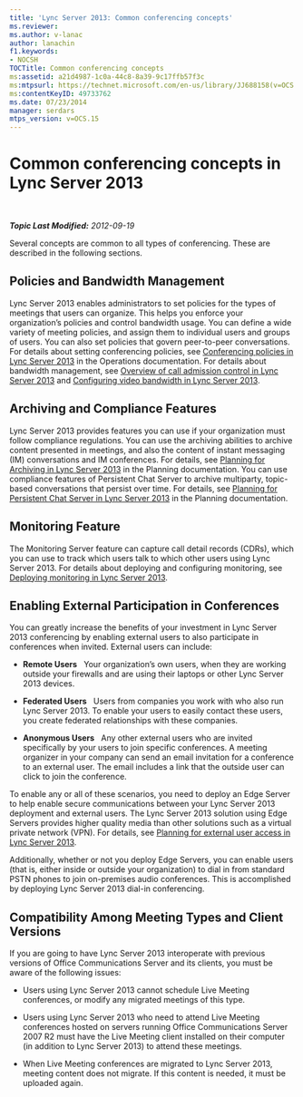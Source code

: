 ```yaml
---
title: 'Lync Server 2013: Common conferencing concepts'
ms.reviewer: 
ms.author: v-lanac
author: lanachin
f1.keywords:
- NOCSH
TOCTitle: Common conferencing concepts
ms:assetid: a21d4987-1c0a-44c8-8a39-9c17ffb57f3c
ms:mtpsurl: https://technet.microsoft.com/en-us/library/JJ688158(v=OCS.15)
ms:contentKeyID: 49733762
ms.date: 07/23/2014
manager: serdars
mtps_version: v=OCS.15
---
```


<div data-xmlns="http://www.w3.org/1999/xhtml">

<div class="topic" data-xmlns="http://www.w3.org/1999/xhtml" data-msxsl="urn:schemas-microsoft-com:xslt" data-cs="https://msdn.microsoft.com/">

<div data-asp="https://msdn2.microsoft.com/asp">

# Common conferencing concepts in Lync Server 2013

</div>

<div id="mainSection">

<div id="mainBody">

<span> </span>

_**Topic Last Modified:** 2012-09-19_

Several concepts are common to all types of conferencing. These are described in the following sections.

<div>

## Policies and Bandwidth Management

Lync Server 2013 enables administrators to set policies for the types of meetings that users can organize. This helps you enforce your organization’s policies and control bandwidth usage. You can define a wide variety of meeting policies, and assign them to individual users and groups of users. You can also set policies that govern peer-to-peer conversations. For details about setting conferencing policies, see [Conferencing policies in Lync Server 2013](lync-server-2013-conferencing-policies.md) in the Operations documentation. For details about bandwidth management, see [Overview of call admission control in Lync Server 2013](lync-server-2013-overview-of-call-admission-control.md) and [Configuring video bandwidth in Lync Server 2013](lync-server-2013-configuring-video-bandwidth.md).

</div>

<div>

## Archiving and Compliance Features

Lync Server 2013 provides features you can use if your organization must follow compliance regulations. You can use the archiving abilities to archive content presented in meetings, and also the content of instant messaging (IM) conversations and IM conferences. For details, see [Planning for Archiving in Lync Server 2013](lync-server-2013-planning-for-archiving.md) in the Planning documentation. You can use compliance features of Persistent Chat Server to archive multiparty, topic-based conversations that persist over time. For details, see [Planning for Persistent Chat Server in Lync Server 2013](lync-server-2013-planning-for-persistent-chat-server.md) in the Planning documentation.

</div>

<div>

## Monitoring Feature

The Monitoring Server feature can capture call detail records (CDRs), which you can use to track which users talk to which other users using Lync Server 2013. For details about deploying and configuring monitoring, see [Deploying monitoring in Lync Server 2013](lync-server-2013-deploying-monitoring.md).

</div>

<div>

## Enabling External Participation in Conferences

You can greatly increase the benefits of your investment in Lync Server 2013 conferencing by enabling external users to also participate in conferences when invited. External users can include:

  - **Remote Users**   Your organization’s own users, when they are working outside your firewalls and are using their laptops or other Lync Server 2013 devices.

  - **Federated Users**   Users from companies you work with who also run Lync Server 2013. To enable your users to easily contact these users, you create federated relationships with these companies.

  - **Anonymous Users**   Any other external users who are invited specifically by your users to join specific conferences. A meeting organizer in your company can send an email invitation for a conference to an external user. The email includes a link that the outside user can click to join the conference.

To enable any or all of these scenarios, you need to deploy an Edge Server to help enable secure communications between your Lync Server 2013 deployment and external users. The Lync Server 2013 solution using Edge Servers provides higher quality media than other solutions such as a virtual private network (VPN). For details, see [Planning for external user access in Lync Server 2013](lync-server-2013-planning-for-external-user-access.md).

Additionally, whether or not you deploy Edge Servers, you can enable users (that is, either inside or outside your organization) to dial in from standard PSTN phones to join on-premises audio conferences. This is accomplished by deploying Lync Server 2013 dial-in conferencing.

</div>

<div>

## Compatibility Among Meeting Types and Client Versions

If you are going to have Lync Server 2013 interoperate with previous versions of Office Communications Server and its clients, you must be aware of the following issues:

  - Users using Lync Server 2013 cannot schedule Live Meeting conferences, or modify any migrated meetings of this type.

  - Users using Lync Server 2013 who need to attend Live Meeting conferences hosted on servers running Office Communications Server 2007 R2 must have the Live Meeting client installed on their computer (in addition to Lync Server 2013) to attend these meetings.

  - When Live Meeting conferences are migrated to Lync Server 2013, meeting content does not migrate. If this content is needed, it must be uploaded again.

</div>

</div>

<span> </span>

</div>

</div>

</div>

